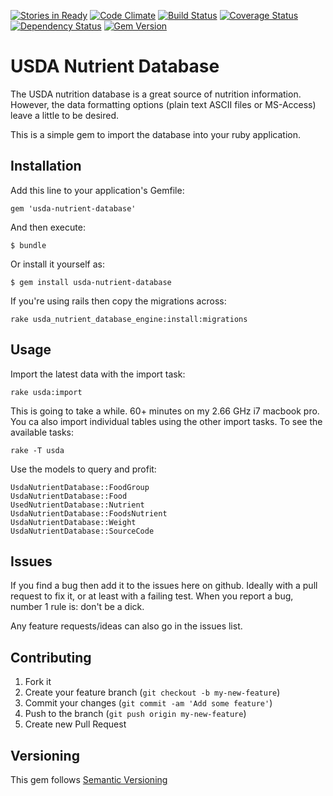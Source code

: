 [![Stories in Ready](https://badge.waffle.io/mattbeedle/usda-nutrient-database.png?label=ready)](https://waffle.io/mattbeedle/usda-nutrient-database)
[![Code
Climate](https://codeclimate.com/github/mattbeedle/usda-nutrient-database.png)](https://codeclimate.com/github/mattbeedle/usda-nutrient-database)
[![Build
Status](https://travis-ci.org/mattbeedle/usda-nutrient-database.png?branch=master)](https://travis-ci.org/mattbeedle/usda-nutrient-database)
[![Coverage
Status](https://coveralls.io/repos/mattbeedle/usda-nutrient-database/badge.png)](https://coveralls.io/r/mattbeedle/usda-nutrient-database)
[![Dependency
Status](https://gemnasium.com/mattbeedle/usda-nutrient-database.png)](https://gemnasium.com/mattbeedle/usda-nutrient-database)
[![Gem
Version](https://badge.fury.io/rb/usda-nutrient-database.png)](http://badge.fury.io/rb/usda-nutrient-database)

# USDA Nutrient Database

The USDA nutrition database is a great source of nutrition information. However,
the data formatting options (plain text ASCII files or MS-Access) leave a little
to be desired.

This is a simple gem to import the database into your ruby application.

## Installation

Add this line to your application's Gemfile:

    gem 'usda-nutrient-database'

And then execute:

    $ bundle

Or install it yourself as:

    $ gem install usda-nutrient-database

If you're using rails then copy the migrations across:
```
rake usda_nutrient_database_engine:install:migrations
```

## Usage

Import the latest data with the import task:
```
rake usda:import
```
This is going to take a while. 60+ minutes on my 2.66 GHz i7 macbook pro. You ca
also import individual tables using the other import tasks. To see the available
tasks:
```
rake -T usda
```

Use the models to query and profit:
```
UsdaNutrientDatabase::FoodGroup
UsdaNutrientDatabase::Food
UsedNutrientDatabase::Nutrient
UsdaNutrientDatabase::FoodsNutrient
UsdaNutrientDatabase::Weight
UsdaNutrientDatabase::SourceCode
```

## Issues

If you find a bug then add it to the issues here on github. Ideally with a pull
request to fix it, or at least with a failing test. When you report a bug,
number 1 rule is: don't be a dick.

Any feature requests/ideas can also go in the issues list.

## Contributing

1. Fork it
2. Create your feature branch (`git checkout -b my-new-feature`)
3. Commit your changes (`git commit -am 'Add some feature'`)
4. Push to the branch (`git push origin my-new-feature`)
5. Create new Pull Request

## Versioning

This gem follows [Semantic Versioning](http://semver.org)
